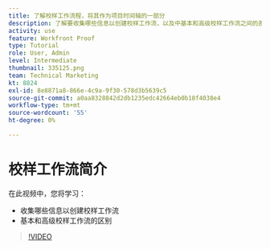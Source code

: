 ```yaml
---
title: 了解校样工作流程，将其作为项目时间轴的一部分
description: 了解要收集哪些信息以创建校样工作流，以及中基本和高级校样工作流之间的差异 [!DNL  Workfront].
activity: use
feature: Workfront Proof
type: Tutorial
role: User, Admin
level: Intermediate
thumbnail: 335125.png
team: Technical Marketing
kt: 8824
exl-id: 8e8871a8-866e-4c9a-9f30-578d3b5639c5
source-git-commit: a0aa8328842d2db1235edc42664eb0b18f4038e4
workflow-type: tm+mt
source-wordcount: '55'
ht-degree: 0%

---
```


# 校样工作流简介

在此视频中，您将学习：

* 收集哪些信息以创建校样工作流
* 基本和高级校样工作流的区别

>[!VIDEO](https://video.tv.adobe.com/v/335125/?quality=12)



